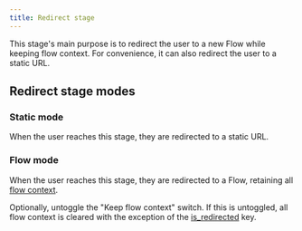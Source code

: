 ```yaml
---
title: Redirect stage
---
```


This stage's main purpose is to redirect the user to a new Flow while keeping flow context. For convenience, it can also redirect the user to a static URL.

## Redirect stage modes

### Static mode

When the user reaches this stage, they are redirected to a static URL.

### Flow mode

When the user reaches this stage, they are redirected to a Flow, retaining all [flow context](../../flow/context).

Optionally, untoggle the "Keep flow context" switch. If this is untoggled, all flow context is cleared with the exception of the [is_redirected](../../flow/context#is_redirected-flow-object) key.
